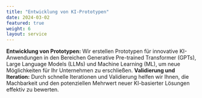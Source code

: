 ```yaml
---
title: "Entwicklung von KI-Prototypen"
date: 2024-03-02
featured: true
weight: 6
layout: service
---
```


**Entwicklung von Prototypen:** Wir erstellen Prototypen für innovative KI-Anwendungen in den Bereichen Generative Pre-trained Transformer (GPTs), Large Language Models (LLMs) und Machine Learning (ML), um neue Möglichkeiten für Ihr Unternehmen zu erschließen.
**Validierung und Iteration:** Durch schnelle Iterationen und Validierung helfen wir Ihnen, die Machbarkeit und den potenziellen Mehrwert neuer KI-basierter Lösungen effektiv zu bewerten.
